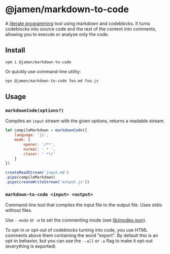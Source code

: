 # @jamen/markdown-to-code

A [literate programming][1] tool using markdown and codeblocks.  It turns codeblocks into source code and the rest of the content into comments, allowing you to execute or analyze only the code.

## Install

```
npm i @jamen/markdown-to-code
```

Or quickly use command-line utility:

```sh
npx @jamen/markdown-to-code foo.md foo.js
```

## Usage

### `markdownCode(options?)`

Compiles an `input` stream with the given options, returns a readable stream.

```js
let compileMarkdown = markdownCode({
    language: 'js',
    mode: {
        opener: '/**',
        normal: ' * ',
        closer: ' **/'
    }
})

createReadStream('input.md')
.pipe(compileMarkdown)
.pipe(createWriteStream('output.js'))
```

### `markdown-to-code <input> <output>`

Command-line tool that compiles the input file to the output file. Uses stdio without files.

Use `--mode` or `-m` to set the commenting mode (see [lib/modes.json](lib/modes.json)).

To opt-in or opt-out of codeblocks turning into code, you use HTML comments above them containing the word "export".  By default this is an opt-in behavior, but you can use the `--all` or `-a` flag to make it opt-out (everything is exported)

[1]: https://en.wikipedia.org/wiki/Literate_programming